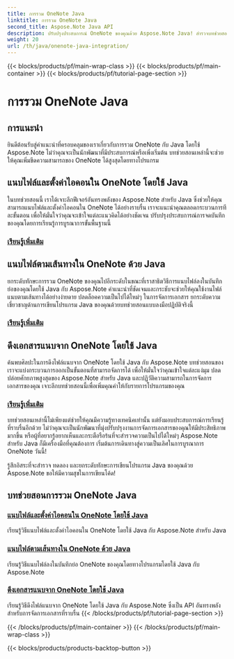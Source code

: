 ```yaml
---
title: การรวม OneNote Java
linktitle: การรวม OneNote Java
second_title: Aspose.Note Java API
description: ปรับปรุงประสบการณ์ OneNote ของคุณด้วย Aspose.Note Java! สำรวจบทช่วยสอนเกี่ยวกับการแนบไฟล์ การตั้งค่าไอคอน และการดึงไฟล์แนบโดยทางโปรแกรมโดยใช้ Java
weight: 20
url: /th/java/onenote-java-integration/
---
```


{{< blocks/products/pf/main-wrap-class >}}
{{< blocks/products/pf/main-container >}}
{{< blocks/products/pf/tutorial-page-section >}}

# การรวม OneNote Java

## การแนะนำ

ยินดีต้อนรับสู่คำแนะนำที่ครอบคลุมของเราเกี่ยวกับการรวม OneNote กับ Java โดยใช้ Aspose.Note ไม่ว่าคุณจะเป็นนักพัฒนาที่มีประสบการณ์หรือเพิ่งเริ่มต้น บทช่วยสอนเหล่านี้จะช่วยให้คุณเพิ่มขีดความสามารถของ OneNote ได้สูงสุดโดยทางโปรแกรม

## แนบไฟล์และตั้งค่าไอคอนใน OneNote โดยใช้ Java
ในบทช่วยสอนนี้ เราได้เจาะลึกฟีเจอร์อันทรงพลังของ Aspose.Note สำหรับ Java ซึ่งช่วยให้คุณสามารถแนบไฟล์และตั้งค่าไอคอนใน OneNote ได้อย่างราบรื่น เราจะแนะนำคุณตลอดกระบวนการทีละขั้นตอน เพื่อให้มั่นใจว่าคุณจะเข้าใจแต่ละแนวคิดได้อย่างชัดเจน ปรับปรุงประสบการณ์การจดบันทึกของคุณโดยการเรียนรู้การบูรณาการขั้นพื้นฐานนี้

### [เรียนรู้เพิ่มเติม](./attach-file-and-set-icon/)

## แนบไฟล์ตามเส้นทางใน OneNote ด้วย Java
ยกระดับทักษะการรวม OneNote ของคุณไปอีกระดับในขณะที่เราสาธิตวิธีการแนบไฟล์ลงในบันทึกย่อของคุณโดยใช้ Java กับ Aspose.Note คำแนะนำที่ชัดเจนและกระชับจะช่วยให้คุณใช้งานไฟล์แนบตามเส้นทางได้อย่างง่ายดาย ปลดล็อคความเป็นไปได้ใหม่ๆ ในการจัดการเอกสาร ยกระดับความเชี่ยวชาญด้านการเขียนโปรแกรม Java ของคุณด้วยบทช่วยสอนแบบลงมือปฏิบัติจริงนี้

### [เรียนรู้เพิ่มเติม](./attach-file-by-path/)

## ดึงเอกสารแนบจาก OneNote โดยใช้ Java
ค้นพบศิลปะในการดึงไฟล์แนบจาก OneNote โดยใช้ Java กับ Aspose.Note บทช่วยสอนของเราจะแบ่งกระบวนการออกเป็นขั้นตอนที่สามารถจัดการได้ เพื่อให้มั่นใจว่าคุณเข้าใจแต่ละแง่มุม ปลดปล่อยศักยภาพสูงสุดของ Aspose.Note สำหรับ Java และปฏิวัติความสามารถในการจัดการเอกสารของคุณ เจาะลึกบทช่วยสอนนี้เพื่อเพิ่มคุณค่าให้กับรายการโปรแกรมของคุณ

### [เรียนรู้เพิ่มเติม](./retrieve-attachment/)

บทช่วยสอนเหล่านี้ไม่เพียงแต่ช่วยให้คุณมีความรู้ทางเทคนิคเท่านั้น แต่ยังมอบประสบการณ์การเรียนรู้ที่ราบรื่นอีกด้วย ไม่ว่าคุณจะเป็นนักพัฒนาที่มุ่งปรับปรุงงานการจัดการเอกสารของคุณให้มีประสิทธิภาพมากขึ้น หรือผู้ที่อยากรู้อยากเห็นและกระตือรือร้นที่จะสำรวจความเป็นไปได้ใหม่ๆ Aspose.Note สำหรับ Java ก็มีเครื่องมือที่คุณต้องการ เริ่มต้นการเดินทางสู่ความเป็นเลิศในการบูรณาการ OneNote วันนี้!

รู้สึกอิสระที่จะสำรวจ ทดลอง และยกระดับทักษะการเขียนโปรแกรม Java ของคุณด้วย Aspose.Note ขอให้มีความสุขในการเขียนโค้ด!
## บทช่วยสอนการรวม OneNote Java
### [แนบไฟล์และตั้งค่าไอคอนใน OneNote โดยใช้ Java](./attach-file-and-set-icon/)
เรียนรู้วิธีแนบไฟล์และตั้งค่าไอคอนใน OneNote โดยใช้ Java กับ Aspose.Note สำหรับ Java
### [แนบไฟล์ตามเส้นทางใน OneNote ด้วย Java](./attach-file-by-path/)
เรียนรู้วิธีแนบไฟล์ลงในบันทึกย่อ OneNote ของคุณโดยทางโปรแกรมโดยใช้ Java กับ Aspose.Note
### [ดึงเอกสารแนบจาก OneNote โดยใช้ Java](./retrieve-attachment/)
เรียนรู้วิธีดึงไฟล์แนบจาก OneNote โดยใช้ Java กับ Aspose.Note ซึ่งเป็น API อันทรงพลังสำหรับการจัดการเอกสารที่ราบรื่น
{{< /blocks/products/pf/tutorial-page-section >}}

{{< /blocks/products/pf/main-container >}}
{{< /blocks/products/pf/main-wrap-class >}}

{{< blocks/products/products-backtop-button >}}

